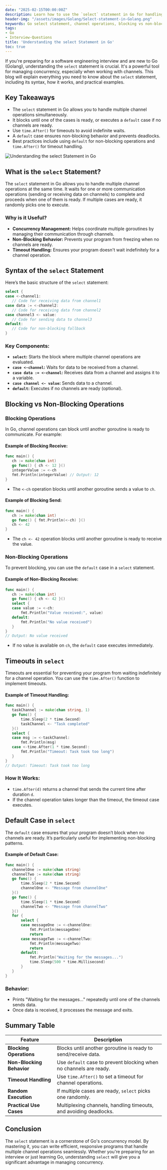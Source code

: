 ```yaml
---
date: "2025-02-15T00:00:00Z"
description: Learn how to use the `select` statement in Go for handling multiple channel operations, timeouts, and non-blocking patterns. This guide explains the syntax, blocking vs non-blocking behavior, and practical examples for software engineers preparing for interviews.
header-img: "/assets/images/Golang/Select-statement-in-Golang.png"
keywords: Go select statement, channel operations, blocking vs non-blocking, time.After, default case, goroutines, Go concurrency, software engineering interview
tags:
- Go
- Interview-Questions
title: 'Understanding the select Statement in Go'
toc: true
---
```

If you're preparing for a software engineering interview and are new to Go (Golang), understanding the `select` statement is crucial. It's a powerful tool for managing concurrency, especially when working with channels. This blog will explain everything you need to know about the `select` statement, including its syntax, how it works, and practical examples.

## Key Takeaways
- The `select` statement in Go allows you to handle multiple channel operations simultaneously.
- It blocks until one of the cases is ready, or executes a `default` case if no channels are ready.
- Use `time.After()` for timeouts to avoid indefinite waits.
- A `default` case ensures non-blocking behavior and prevents deadlocks.
- Best practices include using `default` for non-blocking operations and `time.After()` for timeout handling.

![Understanding the select Statement in Go](/assets/images/Golang/Select-statement-in-Golang.png)

## What is the `select` Statement?

The `select` statement in Go allows you to handle multiple channel operations at the same time. It waits for one or more communication operations (sending or receiving data on channels) to complete and proceeds when one of them is ready. If multiple cases are ready, it randomly picks one to execute.

### Why is it Useful?
- **Concurrency Management:** Helps coordinate multiple goroutines by managing their communication through channels.
- **Non-Blocking Behavior:** Prevents your program from freezing when no channels are ready.
- **Timeout Handling:** Ensures your program doesn't wait indefinitely for a channel operation.

## Syntax of the `select` Statement

Here’s the basic structure of the `select` statement:

```go
select {
case <-channel1:
   // Code for receiving data from channel1
case data := <-channel2:
   // Code for receiving data from channel2
case channel3 <- value:
   // Code for sending data to channel3
default:
   // Code for non-blocking fallback
}
```

### Key Components:
- **`select`:** Starts the block where multiple channel operations are evaluated.
- **`case <-channel`:** Waits for data to be received from a channel.
- **`case data := <-channel`:** Receives data from a channel and assigns it to a variable.
- **`case channel <- value`:** Sends data to a channel.
- **`default`:** Executes if no channels are ready (optional).

## Blocking vs Non-Blocking Operations

### Blocking Operations
In Go, channel operations can block until another goroutine is ready to communicate. For example:

#### Example of Blocking Receive:
```go
func main() {
   ch := make(chan int)
   go func() { ch <- 12 }()
   integerValue := <-ch
   fmt.Println(integerValue) // Output: 12
}
```
- The `<-ch` operation blocks until another goroutine sends a value to `ch`.

#### Example of Blocking Send:
```go
func main() {
   ch := make(chan int)
   go func() { fmt.Println(<-ch) }()
   ch <- 42
}
```
- The `ch <- 42` operation blocks until another goroutine is ready to receive the value.

### Non-Blocking Operations
To prevent blocking, you can use the `default` case in a `select` statement.

#### Example of Non-Blocking Receive:
```go
func main() {
   ch := make(chan int)
   go func() { ch <- 42 }()
   select {
   case value := <-ch:
       fmt.Println("Value received:", value)
   default:
       fmt.Println("No value received")
   }
}
// Output: No value received
```
- If no value is available on `ch`, the `default` case executes immediately.

## Timeouts in `select`

Timeouts are essential for preventing your program from waiting indefinitely for a channel operation. You can use the `time.After()` function to implement timeouts.

#### Example of Timeout Handling:
```go
func main() {
   taskChannel := make(chan string, 1)
   go func() {
       time.Sleep(2 * time.Second)
       taskChannel <- "Task completed"
   }()
   select {
   case msg := <-taskChannel:
       fmt.Println(msg)
   case <-time.After(1 * time.Second):
       fmt.Println("Timeout: Task took too long")
   }
}
// Output: Timeout: Task took too long
```

### How It Works:
- `time.After(d)` returns a channel that sends the current time after duration `d`.
- If the channel operation takes longer than the timeout, the timeout case executes.

## Default Case in `select`

The `default` case ensures that your program doesn’t block when no channels are ready. It’s particularly useful for implementing non-blocking patterns.

#### Example of Default Case:
```go
func main() {
   channelOne := make(chan string)
   channelTwo := make(chan string)
   go func() {
       time.Sleep(2 * time.Second)
       channelOne <- "Message from channelOne"
   }()
   go func() {
       time.Sleep(1 * time.Second)
       channelTwo <- "Message from channelTwo"
   }()
   for {
       select {
       case messageOne := <-channelOne:
           fmt.Println(messageOne)
           return
       case messageTwo := <-channelTwo:
           fmt.Println(messageTwo)
           return
       default:
           fmt.Println("Waiting for the messages...")
           time.Sleep(500 * time.Millisecond)
       }
   }
}
```

### Behavior:
- Prints "Waiting for the messages..." repeatedly until one of the channels sends data.
- Once data is received, it processes the message and exits.

## Summary Table

| Feature                  | Description                                                                 |
|--|--|
| **Blocking Operations**  | Blocks until another goroutine is ready to send/receive data.               |
| **Non-Blocking Behavior**| Use `default` case to prevent blocking when no channels are ready.          |
| **Timeout Handling**     | Use `time.After()` to set a timeout for channel operations.                 |
| **Random Execution**     | If multiple cases are ready, `select` picks one randomly.                   |
| **Practical Use Cases**  | Multiplexing channels, handling timeouts, and avoiding deadlocks.           |

## Conclusion

The `select` statement is a cornerstone of Go's concurrency model. By mastering it, you can write efficient, responsive programs that handle multiple channel operations seamlessly. Whether you're preparing for an interview or just learning Go, understanding `select` will give you a significant advantage in managing concurrency.
